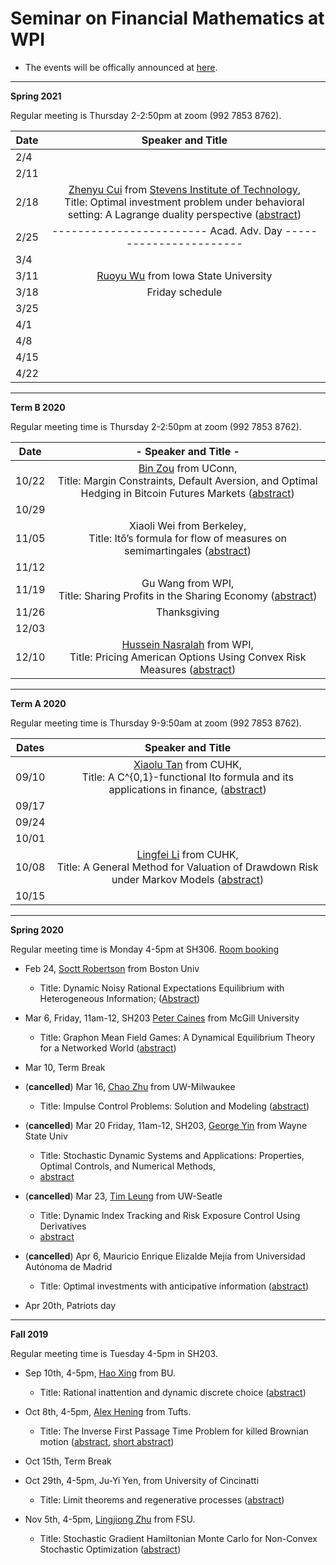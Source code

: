 # Seminar on Financial Mathematics at WPI

- The events will be offically announced at [here](http://labs.wpi.edu/cims/seminar-fm/).

---

__Spring 2021__

Regular meeting is Thursday 2-2:50pm at zoom  (992 7853 8762).

| __Date__ |                    __Speaker and Title__                     |
| -------- | :----------------------------------------------------------: |
| 2/4      |                                                              |
| 2/11     |                                                              |
| 2/18     | [Zhenyu Cui](https://sites.google.com/site/zhenyucui86/) from [Stevens Institute of Technology](http://www.google.com/url?q=http%3A%2F%2Fwww.stevens.edu%2Fsit%2F&sa=D&sntz=1&usg=AFQjCNG_1ELufS3QnRV6PiZScQrHmDdt4g), <br /> Title: Optimal investment problem under behavioral setting: A Lagrange duality perspective ([abstract](talk210218_zhenyu.md)) |
| 2/25     | ------------------------ Acad. Adv. Day ----------------------- |
| 3/4      |                                                              |
| 3/11     | [Ruoyu Wu](https://sites.google.com/site/ruoyuwu90/) from Iowa State University |
| 3/18     |                       Friday schedule                        |
| 3/25     |                                                              |
| 4/1      |                                                              |
| 4/8      |                                                              |
| 4/15     |                                                              |
| 4/22     |                                                              |

------

__Term B 2020__

Regular meeting time is Thursday 2-2:50pm at zoom (992 7853 8762).

| Date  |                    - Speaker and Title  -                    |
| :---: | :----------------------------------------------------------: |
| 10/22 | [Bin Zou](https://sites.google.com/site/zoubin019/) from UConn, <br /> Title: Margin Constraints, Default Aversion, and Optimal Hedging in Bitcoin Futures Markets ([abstract](talk201022.md)) |
| 10/29 |                                                              |
| 11/05 | Xiaoli Wei from Berkeley, <br /> Title: Itô’s formula for flow of measures on semimartingales ([abstract](talk201105.md)) |
| 11/12 |                                                              |
| 11/19 | Gu Wang from WPI, <br /> Title: Sharing Profits in the Sharing Economy ([abstract](talk201119.md)) |
| 11/26 |                         Thanksgiving                         |
| 12/03 |                                                              |
| 12/10 | [Hussein Nasralah](https://sites.google.com/site/hnasralah/) from WPI, <br /> Title: Pricing American Options Using Convex Risk Measures ([abstract](talk201110_hussain.md)) |



------

__Term A 2020__

Regular meeting time is Thursday 9-9:50am at zoom (992 7853 8762).

| Dates |                      Speaker and Title                       |
| :---: | :----------------------------------------------------------: |
| 09/10 | [Xiaolu Tan](https://www.math.cuhk.edu.hk/people/academic-staff/xltan) from CUHK, <br />Title:  A C^{0,1}-functional Ito formula and its applications in finance, ([abstract](talk200910.md)) |
| 09/17 |                       <img width=800/>                       |
| 09/24 |                                                              |
| 10/01 |                                                              |
| 10/08 | [Lingfei Li](https://sites.google.com/site/lingfeilicuhk/) from CUHK, <br /> Title: A General Method for Valuation of Drawdown Risk under Markov Models ([abstract](talk201008.md)) |
| 10/15 |                                                              |

---



__Spring 2020__ 

Regular meeting time is Monday 4-5pm at SH306. [Room booking](2020spring_room.pdf)

- Feb 24, 
[Soctt Robertson](https://www.bu.edu/questrom/profile/scott-robertson/) 
from Boston Univ
    - Title: Dynamic Noisy Rational Expectations Equilibrium with Heterogeneous Information; ([Abstract](200224scott.md))
- Mar 6, Friday, 11am-12, SH203
[Peter Caines](https://www.mcgill.ca/engineering/peter-edwin-caines)
from McGill University
  
    - Title: Graphon Mean Field Games: A Dynamical Equilibrium Theory for a Networked World ([abstract](200306peter.pdf))
- Mar 10, Term Break
- (__cancelled__) Mar 16, [Chao Zhu](https://uwm.edu/math/people/zhu-chao/) 
from UW-Milwaukee

    - Title:  Impulse Control Problems: Solution and Modeling ([abstract](200316zhu.md))
- (__cancelled__) Mar 20 Friday, 11am-12, SH203, [George Yin](http://www.math.wayne.edu/~gyin/) from Wayne State Univ   
    - Title: Stochastic Dynamic Systems and Applications: Properties, Optimal Controls, and Numerical Methods, 
    - [abstract](200320yin.md)
- (__cancelled__) Mar 23, [Tim Leung](https://amath.washington.edu/people/tim-leung) from UW-Seatle 
    - Title: Dynamic Index Tracking and Risk Exposure Control Using Derivatives 
    - [abstract](2003leung.txt)
- (__cancelled__) Apr 6, Mauricio Enrique Elizalde Mejía from Universidad Autónoma de Madrid
  
    - Title: Optimal investments with anticipative information ([abstract](200406mauricio.md))
- Apr 20th, Patriots day


---



__Fall 2019__ 

Regular meeting time is Tuesday 4-5pm in SH203. 

- Sep 10th, 4-5pm, [Hao Xing](http://www.bu.edu/questrom/profile/hao-xing/) from BU.
  - Title: Rational inattention and dynamic discrete choice ([abstract](190910_haoxing.md))
  
- Oct 8th, 4-5pm, [Alex Hening](https://sites.tufts.edu/hening/) from Tufts.
  - Title: The Inverse First Passage Time Problem for killed Brownian motion 
  ([abstract](hening.pdf), [short abstract](hening_short.txt))

- Oct 15th, Term Break

- Oct 29th, 4-5pm, Ju-Yi Yen, from University of Cincinatti
    - Title: Limit theorems and regenerative processes ([abstract](191029yen.txt))

- Nov 5th, 4-5pm, [Lingjiong Zhu](https://www.math.fsu.edu/People/faculty.php?u=zhu) from FSU.
    - Title: Stochastic Gradient Hamiltonian Monte Carlo for Non-Convex Stochastic Optimization 
    ([abstract](191105zhu.txt))

